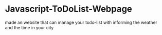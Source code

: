 # Javascript-ToDoList-Webpage
made an website that can manage your todo-list with informing the weather and the time in your city 
